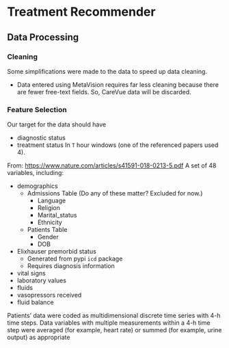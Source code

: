 # Treatment Recommender

## Data Processing

### Cleaning

Some simplifications were made to the data to speed up data cleaning.
- Data entered using MetaVision requires far less cleaning because there are fewer free-text fields.
  So, CareVue data will be discarded.
 
 ### Feature Selection
 Our target for the data should have 
 - diagnostic status
 - treatment status
 In `T` hour windows (one of the referenced papers used 4).
 
 From: https://www.nature.com/articles/s41591-018-0213-5.pdf
A set of 48 variables, including:
- demographics
    * Admissions Table (Do any of these matter? Excluded for now.)
        * Language
        * Religion
        * Marital_status
        * Ethnicity
    * Patients Table
        * Gender
        * DOB
- Elixhauser premorbid status
    * Generated from pypi `icd` package
    * Requires diagnosis information
- vital signs
- laboratory values
- fluids
- vasopressors received
- fluid balance

Patients’ data were coded
as multidimensional discrete time series with 4-h time steps. Data variables with
multiple measurements within a 4-h time step were averaged (for example, heart
rate) or summed (for example, urine output) as appropriate